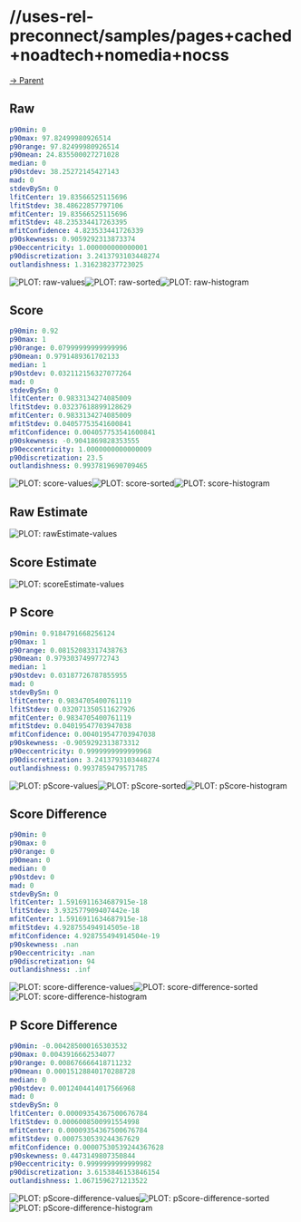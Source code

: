 
# //uses-rel-preconnect/samples/pages+cached+noadtech+nomedia+nocss

[→ Parent](../..)


## Raw


```yaml
p90min: 0
p90max: 97.82499980926514
p90range: 97.82499980926514
p90mean: 24.835500027271028
median: 0
p90stdev: 38.25272145427143
mad: 0
stdevBySn: 0
lfitCenter: 19.83566525115696
lfitStdev: 38.48622857797106
mfitCenter: 19.83566525115696
mfitStdev: 48.235334417263395
mfitConfidence: 4.823533441726339
p90skewness: 0.9059292313873374
p90eccentricity: 1.000000000000001
p90discretization: 3.2413793103448274
outlandishness: 1.316238237723025

```

![PLOT: raw-values](./raw/values.svg)![PLOT: raw-sorted](./raw/sorted.svg)![PLOT: raw-histogram](./raw/histogram.svg)
## Score


```yaml
p90min: 0.92
p90max: 1
p90range: 0.07999999999999996
p90mean: 0.9791489361702133
median: 1
p90stdev: 0.032112156327077264
mad: 0
stdevBySn: 0
lfitCenter: 0.9833134274085009
lfitStdev: 0.03237618899128629
mfitCenter: 0.9833134274085009
mfitStdev: 0.04057753541600841
mfitConfidence: 0.004057753541600841
p90skewness: -0.9041869828353555
p90eccentricity: 1.0000000000000009
p90discretization: 23.5
outlandishness: 0.9937819690709465

```

![PLOT: score-values](./score/values.svg)![PLOT: score-sorted](./score/sorted.svg)![PLOT: score-histogram](./score/histogram.svg)
## Raw Estimate

![PLOT: rawEstimate-values](./rawEstimate/values.svg)
## Score Estimate

![PLOT: scoreEstimate-values](./scoreEstimate/values.svg)
## P Score


```yaml
p90min: 0.9184791668256124
p90max: 1
p90range: 0.08152083317438763
p90mean: 0.9793037499772743
median: 1
p90stdev: 0.03187726787855955
mad: 0
stdevBySn: 0
lfitCenter: 0.9834705400761119
lfitStdev: 0.032071350511627926
mfitCenter: 0.9834705400761119
mfitStdev: 0.04019547703947038
mfitConfidence: 0.004019547703947038
p90skewness: -0.9059292313873312
p90eccentricity: 0.9999999999999968
p90discretization: 3.2413793103448274
outlandishness: 0.9937859479571785

```

![PLOT: pScore-values](./pScore/values.svg)![PLOT: pScore-sorted](./pScore/sorted.svg)![PLOT: pScore-histogram](./pScore/histogram.svg)
## Score Difference


```yaml
p90min: 0
p90max: 0
p90range: 0
p90mean: 0
median: 0
p90stdev: 0
mad: 0
stdevBySn: 0
lfitCenter: 1.5916911634687915e-18
lfitStdev: 3.932577909407442e-18
mfitCenter: 1.5916911634687915e-18
mfitStdev: 4.928755494914505e-18
mfitConfidence: 4.928755494914504e-19
p90skewness: .nan
p90eccentricity: .nan
p90discretization: 94
outlandishness: .inf

```

![PLOT: score-difference-values](./score-difference/values.svg)![PLOT: score-difference-sorted](./score-difference/sorted.svg)![PLOT: score-difference-histogram](./score-difference/histogram.svg)
## P Score Difference


```yaml
p90min: -0.004285000165303532
p90max: 0.0043916662534077
p90range: 0.008676666418711232
p90mean: 0.00015128840170288728
median: 0
p90stdev: 0.0012404414017566968
mad: 0
stdevBySn: 0
lfitCenter: 0.00009354367500676784
lfitStdev: 0.0006008500991554998
mfitCenter: 0.00009354367500676784
mfitStdev: 0.0007530539244367629
mfitConfidence: 0.00007530539244367628
p90skewness: 0.4473149807350844
p90eccentricity: 0.9999999999999982
p90discretization: 3.6153846153846154
outlandishness: 1.0671596271213522

```

![PLOT: pScore-difference-values](./pScore-difference/values.svg)![PLOT: pScore-difference-sorted](./pScore-difference/sorted.svg)![PLOT: pScore-difference-histogram](./pScore-difference/histogram.svg)